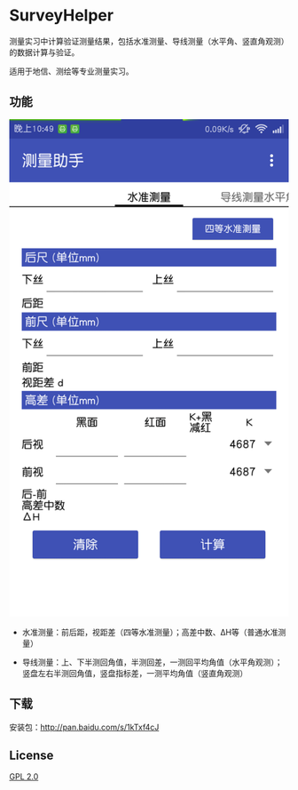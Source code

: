 # SurveyHelper

测量实习中计算验证测量结果，包括水准测量、导线测量（水平角、竖直角观测）的数据计算与验证。

适用于地信、测绘等专业测量实习。

## 功能

![](screen.png)

* 水准测量：前后距，视距差（四等水准测量）；高差中数、ΔH等（普通水准测量）

* 导线测量：上、下半测回角值，半测回差，一测回平均角值（水平角观测）；竖盘左右半测回角值，竖盘指标差，一测平均角值（竖直角观测）

## 下载

安装包：<http://pan.baidu.com/s/1kTxf4cJ>

## License

[GPL 2.0](http://opensource.org/licenses/GPL-2.0)